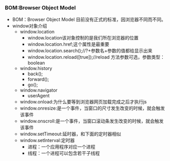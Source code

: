 ### BOM:Browser Object Model
* BOM：Browser Object Model 目前没有正式的标准，因浏览器不同而不同。
* window对象介绍
    * window.location
        * window.location该对象控制的是我们所在浏览器的位置
        * window.location.href;这个属性是最重要
        * window.location.search();//?+参数名+参数的值都给显示出来
        * window.location.reload([true]);//reload 方法参数可选，参数类型：boolean
    * window.history
        * back();
        * forward();
        * go();
    * window.navigator
        * userAgent
    * window.onload:为什么要等到浏览器网页加载完成之后才执行js
    * window.onresize:是一个事件，当窗口的尺寸发生改变的时候，就会触发该事件
    * window.onscroll:是一个事件，当窗口滚动条发生改变的时候，就会触发该事件
    * window.setTimeout:延时器，和下面的定时器相似
    * window.setInterval:定时器
        * 进程：一个应用程序对应一个进程
        * 线程：一个进程可以包含若干子线程